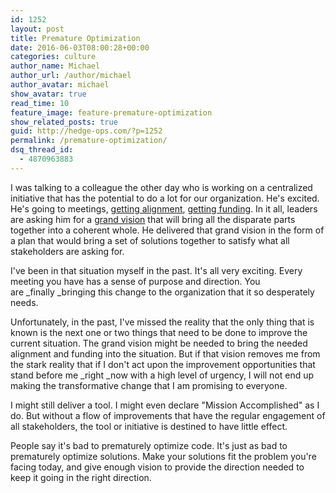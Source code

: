 ```yaml
---
id: 1252
layout: post
title: Premature Optimization
date: 2016-06-03T08:00:28+00:00
categories: culture
author_name: Michael
author_url: /author/michael
author_avatar: michael
show_avatar: true
read_time: 10
feature_image: feature-premature-optimization 
show_related_posts: true 
guid: http://hedge-ops.com/?p=1252
permalink: /premature-optimization/
dsq_thread_id:
  - 4870963883
---
```

I was talking to a colleague the other day who is working on a centralized initiative that has the potential to do a lot for our organization. He's excited. He's going to meetings, [getting alignment](/alignment/), [getting funding](/funding/). In it all, leaders are asking him for a [grand vision](/the-grand-vision/) that will bring all the disparate parts together into a coherent whole. He delivered that grand vision in the form of a plan that would bring a set of solutions together to satisfy what all stakeholders are asking for.

I've been in that situation myself in the past. It's all very exciting. Every meeting you have has a sense of purpose and direction. You are _finally _bringing this change to the organization that it so desperately needs.

Unfortunately, in the past, I've missed the reality that the only thing that is known is the next one or two things that need to be done to improve the current situation. The grand vision might be needed to bring the needed alignment and funding into the situation. But if that vision removes me from the stark reality that if I don't act upon the improvement opportunities that stand before me _right _now with a high level of urgency, I will not end up making the transformative change that I am promising to everyone.

I might still deliver a tool. I might even declare "Mission Accomplished" as I do. But without a flow of improvements that have the regular engagement of all stakeholders, the tool or initiative is destined to have little effect.

People say it's bad to prematurely optimize code. It's just as bad to prematurely optimize solutions. Make your solutions fit the problem you're facing today, and give enough vision to provide the direction needed to keep it going in the right direction.